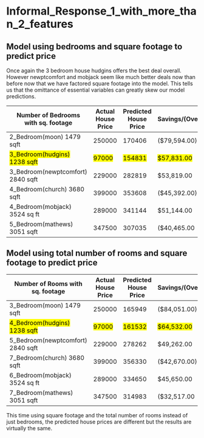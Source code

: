 # Informal_Response_1_with_more_than_2_features

## Model using bedrooms and square footage to predict price

Once again the 3 bedroom house hudgins offers the best deal overall. However newptcomfort and mobjack seem like much better deals now than before now that we have factored square footage into the model. This tells us that the omittance of essential variables can greatly skew our model predictions.

| Number of Bedrooms with sq. footage       | Actual House Price  |	Predicted House Price |	Savings/(Overpayment) |
| -------------------                       | --------------------| ----------------------| ----------------------|
|2_Bedroom(moon) 1479 sqft                  |250000	              |170406	                |($79,594.00)           |
|<mark>3_Bedroom(hudgins) 1238 sqft </mark>	|<mark>97000 </mark>  |<mark>154831 </mark>   |<mark>	$57,831.00 </mark> |
|3_Bedroom(newptcomfort) 2840 sqft          |229000               |	282819                |	$53,819.00             | 
|4_Bedroom(church) 3680 sqft	              |399000               |	353608	              |($45,392.00)           |
|4_Bedroom(mobjack) 3524 sq ft              |	289000	            |341144	                |$51,144.00             |
|5_Bedroom(mathews) 3051 sqft               |	347500              |	307035	              |($40,465.00             | 



## Model using total number of rooms and square footage to predict price

| Number of Rooms with sq. footage       | Actual House Price  |	Predicted House Price |	Savings/(Overpayment) |
| -------------------                       | --------------------| ----------------------| ----------------------|
|3_Bedroom(moon) 1479 sqft                  |250000	              |165949	                |($84,051.00)           |
|<mark>4_Bedroom(hudgins) 1238 sqft </mark>	|<mark>97000 </mark>  |<mark>161532 </mark>   |<mark>	$64,532.00 </mark> |
|5_Bedroom(newptcomfort) 2840 sqft          |229000               |	278262                |	$49,262.00             | 
|7_Bedroom(church) 3680 sqft	              |399000               |	356330	              |($42,670.00)           |
|6_Bedroom(mobjack) 3524 sq ft              |	289000	            |334650	                |$45,650.00             |
|7_Bedroom(mathews) 3051 sqft               |	347500              |	314983	              |($32,517.00             | 


This time using square footage and the total number of rooms instead of just bedrooms, the predicted house prices are different but the results are virtually the same. 
